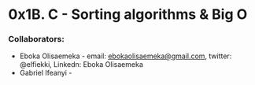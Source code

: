 # 0x1B. C - Sorting algorithms & Big O

### Collaborators:
- Eboka Olisaemeka - email: ebokaolisaemeka@gmail.com, twitter: @elfiekki, Linkedn: Eboka Olisaemeka
- Gabriel Ifeanyi -
